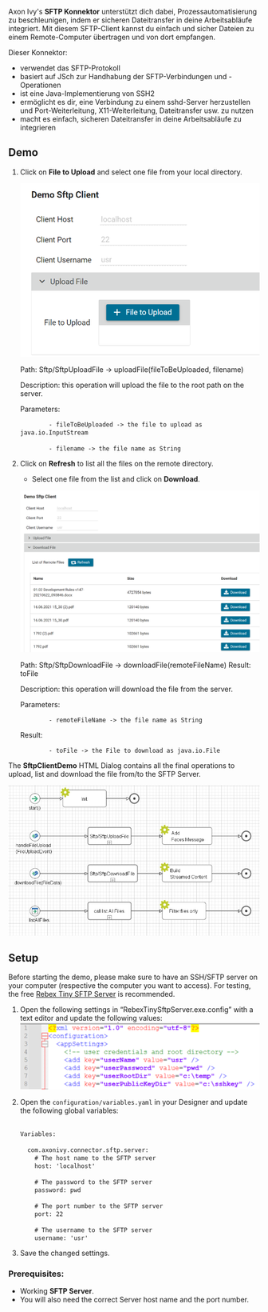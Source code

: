 Axon Ivy's **SFTP Konnektor** unterstützt dich dabei, Prozessautomatisierung zu beschleunigen, indem er sicheren Dateitransfer in deine Arbeitsabläufe integriert. Mit diesem SFTP-Client kannst du einfach und sicher Dateien zu einem Remote-Computer übertragen und von dort empfangen. 

Dieser Konnektor:

- verwendet das SFTP-Protokoll
- basiert auf JSch zur Handhabung der SFTP-Verbindungen und -Operationen
- ist eine Java-Implementierung von SSH2
- ermöglicht es dir, eine Verbindung zu einem sshd-Server herzustellen und Port-Weiterleitung, X11-Weiterleitung, Dateitransfer usw. zu nutzen
- macht es einfach, sicheren Dateitransfer in deine Arbeitsabläufe zu integrieren


## Demo

1. Click on **File to Upload** and select one file from your local directory.

   ![Upload-File](images/Upload-File.png)

   Path: Sftp/SftpUploadFile -> uploadFile(fileToBeUploaded, filename)

   Description: this operation will upload the file to the root path on the server.

   Parameters: 

               - fileToBeUploaded -> the file to upload as java.io.InputStream

               - filename -> the file name as String


2. Click on **Refresh** to list all the files on the remote directory.

   - Select one file from the list and click on **Download**.

   ![Download-File](images/Download-File.png)

   Path: Sftp/SftpDownloadFile -> downloadFile(remoteFileName) Result: toFile

   Description: this operation will download the file from the server.

   Parameters: 

               - remoteFileName -> the file name as String

   Result: 

               - toFile -> the File to download as java.io.File

The **SftpClientDemo** HTML Dialog contains all the final operations to upload, list and download the file from/to the SFTP Server.

   ![SftpClientDemo](images/SftpClientDemo.png)

## Setup

Before starting the demo, please make sure to have an SSH/SFTP server on your computer (respective the computer you want to access). For testing, the free
 [Rebex Tiny SFTP Server](https://www.rebex.net/tiny-sftp-server/) is recommended.
1. Open the following settings in “RebexTinySftpServer.exe.config” with a text editor and update the following values:
   ![RebexTinySftpServer.exe.config](images/RebexTinySftpServer.exe.config.png)

2. Open the `configuration/variables.yaml` in your Designer and update the following global variables:

   ```
   
   Variables:

     com.axonivy.connector.sftp.server:
       # The host name to the SFTP server
       host: 'localhost'

       # The password to the SFTP server
       password: pwd

       # The port number to the SFTP server
       port: 22

       # The username to the SFTP server
       username: 'usr'

   ```

4. Save the changed settings.


### Prerequisites:

* Working **SFTP Server**.
* You will also need the correct Server host name and the port number.

